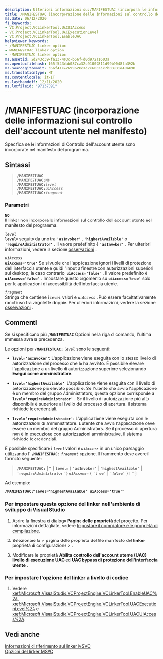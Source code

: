 ```yaml
---
description: Ulteriori informazioni su:/MANIFESTUAC (incorpora le informazioni sul controllo dell'account utente nel manifesto)
title: /MANIFESTUAC (incorporazione delle informazioni sul controllo dell'account utente nel manifesto)
ms.date: 06/12/2020
f1_keywords:
- VC.Project.VCLinkerTool.UACUIAccess
- VC.Project.VCLinkerTool.UACExecutionLevel
- VC.Project.VCLinkerTool.EnableUAC
helpviewer_keywords:
- /MANIFESTUAC linker option
- MANIFESTUAC linker option
- -MANIFESTUAC linker option
ms.assetid: 2d243c39-fa13-493c-b56f-d0d972a1603a
ms.openlocfilehash: 165f543dab087ca32c91002811d99b9048fa392b
ms.sourcegitcommit: d6af41e42699628c3e2e6063ec7b03931a49a098
ms.translationtype: MT
ms.contentlocale: it-IT
ms.lasthandoff: 12/11/2020
ms.locfileid: "97137891"
---
```

# <a name="manifestuac-embeds-uac-information-in-manifest"></a>/MANIFESTUAC (incorporazione delle informazioni sul controllo dell'account utente nel manifesto)

Specifica se le informazioni di Controllo dell'account utente sono incorporate nel manifesto del programma.

## <a name="syntax"></a>Sintassi

> **`/MANIFESTUAC`**\
> **`/MANIFESTUAC:NO`**\
> **`/MANIFESTUAC:`**_`level`_\
> **`/MANIFESTUAC:`**_`uiAccess`_\
> **`/MANIFESTUAC:`**_`fragment`_

### <a name="parameters"></a>Parametri

**`NO`**<br/>
Il linker non incorpora le informazioni sul controllo dell'account utente nel manifesto del programma.

*`level`*<br/>
**`level=`** seguito da uno tra **`'asInvoker'`** , **`'highestAvailable'`** o **`'requireAdministrator'`** . Il valore predefinito è **`'asInvoker'`** . Per ulteriori informazioni, vedere la sezione [osservazioni](#remarks) .

*`uiAccess`*<br/>
**`uiAccess='true'`** Se si vuole che l'applicazione ignori i livelli di protezione dell'interfaccia utente e guidi l'input a finestre con autorizzazioni superiori sul desktop; in caso contrario, **`uiAccess='false'`** . Il valore predefinito è **`uiAccess='false'`** . Impostare questo argomento su **`uiAccess='true'`** solo per le applicazioni di accessibilità dell'interfaccia utente.

*`fragment`*<br/>
Stringa che contiene i *`level`* valori e *`uiAccess`* . Può essere facoltativamente racchiuso tra virgolette doppie. Per ulteriori informazioni, vedere la sezione [osservazioni](#remarks) .

## <a name="remarks"></a>Commenti

Se si specificano più **`/MANIFESTUAC`** Opzioni nella riga di comando, l'ultima immessa avrà la precedenza.

Le opzioni per **`/MANIFESTUAC:`** _`level`_ sono le seguenti:

- **`level='asInvoker'`**: L'applicazione viene eseguita con lo stesso livello di autorizzazione del processo che lo ha avviato. È possibile elevare l'applicazione a un livello di autorizzazione superiore selezionando **Esegui come amministratore**.

- **`level='highestAvailable'`**: L'applicazione viene eseguita con il livello di autorizzazione più elevato possibile. Se l'utente che avvia l'applicazione è un membro del gruppo Administrators, questa opzione corrisponde a **`level='requireAdministrator'`** . Se il livello di autorizzazione più alto disponibile è superiore al livello del processo di apertura, il sistema richiede le credenziali.

- **`level='requireAdministrator'`**: L'applicazione viene eseguita con le autorizzazioni di amministratore. L'utente che avvia l'applicazione deve essere un membro del gruppo Administrators. Se il processo di apertura non è in esecuzione con autorizzazioni amministrative, il sistema richiede le credenziali.

È possibile specificare i *`level`* valori e *`uiAccess`* in un unico passaggio utilizzando l' **`/MANIFESTUAC:`** _`fragment`_ opzione. Il frammento deve avere il formato seguente:

> **`/MANIFESTUAC:`** \[ **`"`** ] **`level=`** { **`'asInvoker'`** | **`'highestAvailable'`** | **`'requireAdministrator'`** } **`uiAccess=`** { **`'true'`** | **`'false'`** } \[ **`"`** ]

Ad esempio:

**`/MANIFESTUAC:"level='highestAvailable' uiAccess='true'"`**

### <a name="to-set-this-linker-option-in-the-visual-studio-development-environment"></a>Per impostare questa opzione del linker nell'ambiente di sviluppo di Visual Studio

1. Aprire la finestra di dialogo **Pagine delle proprietà** del progetto. Per informazioni dettagliate, vedere [Impostare il compilatore e le proprietà di compilazione](../working-with-project-properties.md).

1. Selezionare la   >  pagina delle proprietà del file manifesto del **linker** proprietà di configurazione  >   .

1. Modificare le proprietà **Abilita controllo dell'account utente (UAC)**, **livello di esecuzione UAC** ed **UAC bypass di protezione dell'interfaccia utente** .

### <a name="to-set-this-linker-option-programmatically"></a>Per impostare l'opzione del linker a livello di codice

1. Vedere <xref:Microsoft.VisualStudio.VCProjectEngine.VCLinkerTool.EnableUAC%2A>, <xref:Microsoft.VisualStudio.VCProjectEngine.VCLinkerTool.UACExecutionLevel%2A> e <xref:Microsoft.VisualStudio.VCProjectEngine.VCLinkerTool.UACUIAccess%2A>.

## <a name="see-also"></a>Vedi anche

[Informazioni di riferimento sul linker MSVC](linking.md)<br/>
[Opzioni del linker MSVC](linker-options.md)
